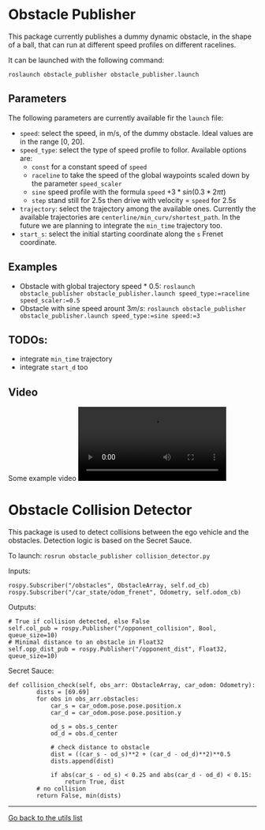 # Obstacle Publisher
This package currently publishes a dummy dynamic obstacle, in the shape of a ball, that can run at different speed profiles on different racelines.

It can be launched with the following command:
```
roslaunch obstacle_publisher obstacle_publisher.launch
```
## Parameters
The following parameters are currently available fir the `launch` file:
- `speed`: select the speed, in m/s, of the dummy obstacle. Ideal values are in the range [0, 20].
- `speed_type`: select the type of speed profile to follor. Available options are: 
  - `const` for a constant speed of `speed`
  - `raceline` to take the speed of the global waypoints scaled down by the parameter `speed_scaler`
  - `sine` speed profile with the formula `speed` $+ 3 * sin(0.3 * 2 \pi t)$
  - `step` stand still for 2.5s then drive with velocity = `speed` for 2.5s
- `trajectory`: select the trajectory among the available ones. Currently the available trajectories are `centerline/min_curv/shortest_path`. In the future we are planning to  integrate the `min_time` trajectory too.
- `start_s`: select the initial starting coordinate along the `s` Frenet coordinate.

## Examples
- Obstacle with global trajectory speed * 0.5: `roslaunch obstacle_publisher obstacle_publisher.launch speed_type:=raceline speed_scaler:=0.5`
- Obstacle with sine speed arount $3m/s$: `roslaunch obstacle_publisher obstacle_publisher.launch speed_type:=sine speed:=3`


## TODOs:
- integrate `min_time` trajectory
- integrate `start_d` too

## Video
Some example video
![dummy_obs_mul_traj](/uploads/997dad7513b8b72ac7f5f0b369e43c91/dummy_obs_mul_traj.m4v)


# Obstacle Collision Detector
This package is used to detect collisions between the ego vehicle and the obstacles. Detection logic is based on the Secret Sauce.

To launch:
`rosrun obstacle_publisher collision_detector.py`

Inputs:
```
rospy.Subscriber("/obstacles", ObstacleArray, self.od_cb)
rospy.Subscriber("/car_state/odom_frenet", Odometry, self.odom_cb)
```

Outputs:
```
# True if collision detected, else False
self.col_pub = rospy.Publisher("/opponent_collision", Bool, queue_size=10)
# Minimal distance to an obstacle in Float32
self.opp_dist_pub = rospy.Publisher("/opponent_dist", Float32, queue_size=10)
```

Secret Sauce:
```
def collision_check(self, obs_arr: ObstacleArray, car_odom: Odometry):
        dists = [69.69]
        for obs in obs_arr.obstacles:
            car_s = car_odom.pose.pose.position.x
            car_d = car_odom.pose.pose.position.y

            od_s = obs.s_center
            od_d = obs.d_center

            # check distance to obstacle
            dist = ((car_s - od_s)**2 + (car_d - od_d)**2)**0.5
            dists.append(dist)

            if abs(car_s - od_s) < 0.25 and abs(car_d - od_d) < 0.15:
                return True, dist
        # no collision
        return False, min(dists)
```

---
[Go back to the utils list](../../README.md)